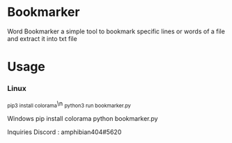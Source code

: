 # Bookmarker
Word Bookmarker a simple tool to bookmark specific lines or words of a file and extract it into txt file
# Usage
### Linux
<sub>pip3 install colorama</sub>\n
<sub>python3 run bookmarker.py</sub>

Windows
pip install colorama
python bookmarker.py

Inquiries 
Discord : amphibian404#5620
